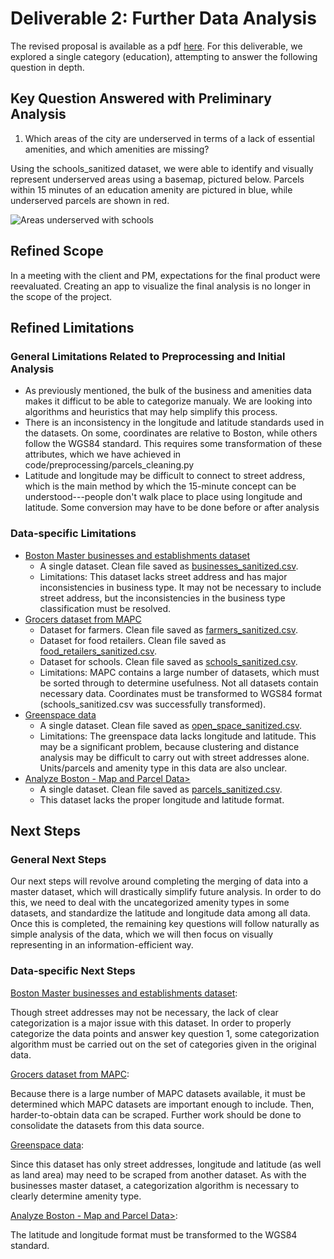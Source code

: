 # Deliverable 2: Further Data Analysis

The revised proposal is available as a pdf [here](d2_revisedProposal.pdf).  For this deliverable, we explored a single category (education), attempting to answer the following question in depth.

## Key Question Answered with Preliminary Analysis

<ol>
	<li>Which areas of the city are underserved in terms of a lack of essential amenities, and which amenities are missing?</li>
</ol>

Using the schools_sanitized dataset, we were able to identify and visually represent underserved areas using a basemap, pictured below.  Parcels within 15 minutes of an education amenity are pictured in blue, while underserved parcels are shown in red.

![Areas underserved with schools](https://github.com/Zayta/CS506Spring2021Repository/blob/master/CityOfBoston_team2/deliverables/deliverable2/figs/underserved_schools.png?raw=true)

## Refined Scope

In a meeting with the client and PM, expectations for the final product were reevaluated.  Creating an app to visualize the final analysis is no longer in the scope of the project.

## Refined Limitations

### General Limitations Related to Preprocessing and Initial Analysis
<ul>
	<li>As previously mentioned, the bulk of the business and amenities data makes it difficut to be able to categorize manualy. We are looking into algorithms and heuristics that may help simplify this process.</li>
	<li>There is an inconsistency in the longitude and latitude standards used in the datasets. On some, coordinates are relative to Boston, while others follow the WGS84 standard. This requires some transformation of these attributes, which we have achieved in code/preprocessing/parcels_cleaning.py</li>
	<li>Latitude and longitude may be difficult to connect to street address, which is the main method by which the 15-minute concept can be understood---people don't walk place to place using longitude and latitude.  Some conversion may have to be done before or after analysis</li>
</ul>

### Data-specific Limitations

<ul>
	<li><a href='https://github.com/BU-Spark/BPDA-City-Business-Mapping/blob/master/data'>Boston Master businesses and establishments dataset</a>
		<ul>
			<li>A single dataset.  Clean file saved as <a href='../../datasets_clean/businesses_sanitized.csv'>businesses_sanitized.csv</a>.</li>
			<li>Limitations: This dataset lacks street address and has major inconsistencies in business type.  It may not be necessary to include street address, but the inconsistencies in the business type classification must be resolved.
		</ul></li>
	<li><a href='https://www.mapc.org/resource-library/food-systems-data/'>Grocers dataset from MAPC</a>
		<ul>
			<li>Dataset for farmers.  Clean file saved as <a href='../../datasets_clean/farmers_sanitized.csv'>farmers_sanitized.csv</a>.</li>
			<li>Dataset for food retailers.  Clean file saved as <a href='../../datasets_clean/food_retailers_sanitized.csv'>food_retailers_sanitized.csv</a>.</li>
			<li>Dataset for schools.  Clean file saved as <a href='../../datasets_clean/schools_sanitized.csv'>schools_sanitized.csv</a>.</li>
			<li>Limitations:  MAPC contains a large number of datasets, which must be sorted through to determine usefulness.  Not all datasets contain necessary data.  Coordinates must be transformed to WGS84 format (schools_sanitized.csv was successfully transformed).
		</ul></li>
	<li><a href='https://data.boston.gov/dataset/open-space1'>Greenspace data</a>
		<ul>
			<li>A single dataset.  Clean file saved as <a href='../../datasets_clean/open_space_sanitized.csv'>open_space_sanitized.csv</a>.</li>
			<li>Limitations: The greenspace data lacks longitude and latitude.  This may be a significant problem, because clustering and distance analysis may be difficult to carry out with street addresses alone.  Units/parcels and amenity type in this data are also unclear.</li>
		</ul></li>
	<li><a href="https://data.boston.gov/">Analyze Boston - Map and Parcel Data></a>
		<ul>
			<li>A single dataset.  Clean file saved as <a href='../../datasets_clean/parcels_sanitized.csv'>parcels_sanitized.csv</a>.</li>
			<li>This dataset lacks the proper longitude and latitude format.</li>
		</ul>
	</li>
	
</ul>


## Next Steps

### General Next Steps

Our next steps will revolve around completing the merging of data into a master dataset, which will drastically simplify future analysis. In order to do this, we need to deal with the uncategorized amenity types in some datasets, and standardize the latitude and longitude data among all data. Once this is completed, the remaining key questions will follow naturally as simple analysis of the data, which we will then focus on visually representing in an information-efficient way.

### Data-specific Next Steps

<a href='https://github.com/BU-Spark/BPDA-City-Business-Mapping/blob/master/data'>Boston Master businesses and establishments dataset</a>:

 Though street addresses may not be necessary, the lack of clear categorization is a major issue with this dataset.  In order to properly categorize the data points and answer key question 1, some categorization algorithm must be carried out on the set of categories given in the original data.

<a href='https://www.mapc.org/resource-library/food-systems-data/'>Grocers dataset from MAPC</a>:

Because there is a large number of MAPC datasets available, it must be determined which MAPC datasets are important enough to include.  Then, harder-to-obtain data can be scraped. Further work should be done to consolidate the datasets from this data source.

<a href='https://data.boston.gov/dataset/open-space1'>Greenspace data</a>:

Since this dataset has only street addresses, longitude and latitude (as well as land area) may need to be scraped from another dataset.  As with the businesses master dataset, a categorization algorithm is necessary to clearly determine amenity type.

<a href="https://data.boston.gov/">Analyze Boston - Map and Parcel Data></a>:

The latitude and longitude format must be transformed to the WGS84 standard.
